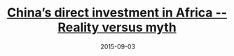 ---
layout: post
title: <a href='https://www.brookings.edu/articles/chinas-direct-investment-in-africa-reality-versus-myth/' target="_blank">China’s direct investment in Africa -- Reality versus myth</a>
date:  2015-09-03 
description: When examining Chinese investment in Africa at the firm level, Wenjie Chen, David Dollar, and Heiwai Tang argue that many of the West's concerns over Chinese investment in Africa may be predicated on myths.
tags: China
categories: English
---